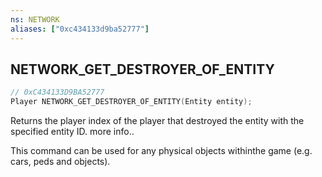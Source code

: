 ```yaml
---
ns: NETWORK
aliases: ["0xc434133d9ba52777"]
---
```

## NETWORK_GET_DESTROYER_OF_ENTITY

```c
// 0xC434133D9BA52777
Player NETWORK_GET_DESTROYER_OF_ENTITY(Entity entity);
```

Returns the player index of the player that destroyed the entity with the specified entity ID. more info..

This command can be used for any physical objects withinthe game (e.g. cars, peds and objects).

